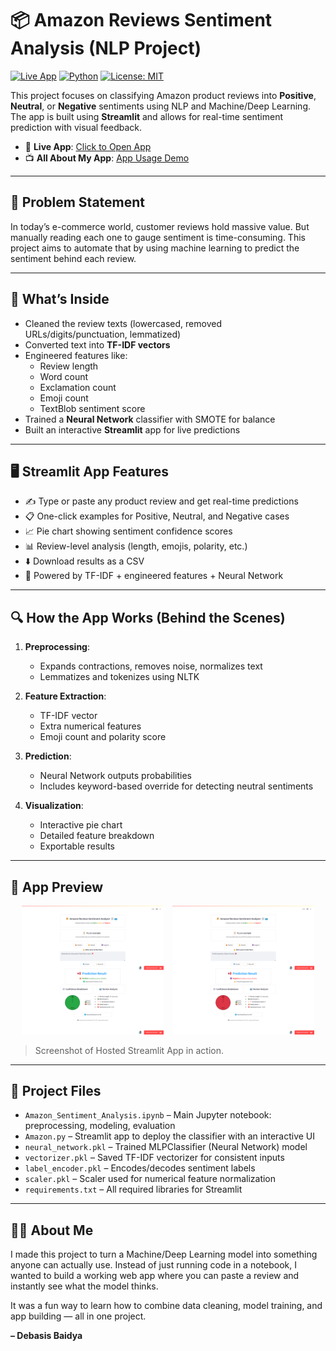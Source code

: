 # 📦 Amazon Reviews Sentiment Analysis (NLP Project)

[![Live App](https://img.shields.io/badge/Live%20App-Streamlit-brightgreen?logo=streamlit)](https://debasis-baidya-amazonreviewssentiment-nlp.streamlit.app/)
[![Python](https://img.shields.io/badge/Python-3.10-blue.svg)](https://www.python.org/)
[![License: MIT](https://img.shields.io/badge/License-MIT-yellow.svg)](LICENSE)

This project focuses on classifying Amazon product reviews into **Positive**, **Neutral**, or **Negative** sentiments using NLP and Machine/Deep Learning. The app is built using **Streamlit** and allows for real-time sentiment prediction with visual feedback.

- 🚀 **Live App**: [Click to Open App](https://debasis-baidya-amazonreviewssentiment-nlp.streamlit.app)
- 📺 **All About My App**: [App Usage Demo](https://youtu.be/8qG7-s3eflk)
---

## 📌 Problem Statement

In today’s e-commerce world, customer reviews hold massive value. But manually reading each one to gauge sentiment is time-consuming. This project aims to automate that by using machine learning to predict the sentiment behind each review.

---

## 🧠 What’s Inside

- Cleaned the review texts (lowercased, removed URLs/digits/punctuation, lemmatized)
- Converted text into **TF-IDF vectors**
- Engineered features like:
  - Review length
  - Word count
  - Exclamation count
  - Emoji count
  - TextBlob sentiment score
- Trained a **Neural Network** classifier with SMOTE for balance
- Built an interactive **Streamlit** app for live predictions

---

## 🖥️ Streamlit App Features

- ✍️ Type or paste any product review and get real-time predictions
- 📋 One-click examples for Positive, Neutral, and Negative cases
- 📈 Pie chart showing sentiment confidence scores
- 📊 Review-level analysis (length, emojis, polarity, etc.)
- ⬇️ Download results as a CSV
- 🤖 Powered by TF-IDF + engineered features + Neural Network

---

## 🔍 How the App Works (Behind the Scenes)

1. **Preprocessing**:
   - Expands contractions, removes noise, normalizes text
   - Lemmatizes and tokenizes using NLTK

2. **Feature Extraction**:
   - TF-IDF vector
   - Extra numerical features
   - Emoji count and polarity score

3. **Prediction**:
   - Neural Network outputs probabilities
   - Includes keyword-based override for detecting neutral sentiments

4. **Visualization**:
   - Interactive pie chart
   - Detailed feature breakdown
   - Exportable results

---

## 📸 App Preview

<p align="center">
  <img src="app_screenshot_1.png" alt="App Screenshot 1" width="45%" style="margin-right:10px;">
  <img src="app_screenshot_2.png" alt="App Screenshot 2" width="45%">
</p>

> Screenshot of Hosted Streamlit App in action.

---

## 📁 Project Files

- `Amazon_Sentiment_Analysis.ipynb` – Main Jupyter notebook: preprocessing, modeling, evaluation
- `Amazon.py` – Streamlit app to deploy the classifier with an interactive UI
- `neural_network.pkl` – Trained MLPClassifier (Neural Network) model
- `vectorizer.pkl` – Saved TF-IDF vectorizer for consistent inputs
- `label_encoder.pkl` – Encodes/decodes sentiment labels
- `scaler.pkl` – Scaler used for numerical feature normalization
- `requirements.txt` – All required libraries for Streamlit

---

## 🙋‍♂️ About Me

I made this project to turn a  Machine/Deep Learning model into something anyone can actually use. Instead of just running code in a notebook, I wanted to build a working web app where you can paste a review and instantly see what the model thinks.  

It was a fun way to learn how to combine data cleaning, model training, and app building — all in one project.

**– Debasis Baidya**
